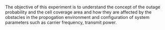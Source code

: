 The objective of this experiment is to understand the concept of the outage probability and the cell coverage area and how they are affected by the obstacles in the propogation environment and configuration of system parameters such as carrier frequency, transmit power.
